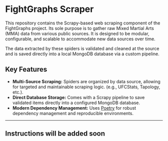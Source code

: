 # FightGraphs Scraper

[](https://www.python.org/downloads/)
[](https://github.com/astral-sh/ruff)
[](https://opensource.org/licenses/MIT)

This repository contains the Scrapy-based web scraping component of the FightGraphs project. Its sole purpose is to gather raw Mixed Martial Arts (MMA) data from various public sources. It is designed to be modular, configurable, and scalable to accommodate new data sources over time.

The data extracted by these spiders is validated and cleaned at the source and is saved directly into a local MongoDB database via a custom pipeline.

## Key Features

  * **Multi-Source Scraping:** Spiders are organized by data source, allowing for targeted and maintainable scraping logic. (e.g., UFCStats, Tapology, etc.).
  * **Direct Database Storage:** Comes with a Scrapy pipeline to save validated items directly into a configured MongoDB database.
  * **Modern Dependency Management:** Uses [Poetry](https://python-poetry.org/) for robust dependency management and reproducible environments.



---
## Instructions will be added soon